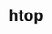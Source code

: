 ---
title: "htop"
layout: cache
categories: [package, develop]
meta: {"versions": ["3.3.0"], "compilers": ["gcc@=10.2.1", "gcc@=7.5.0"], "oss": ["centos7", "ubuntu18.04"], "platforms": ["linux"], "targets": ["x86_64_v3"], "stacks": ["developer-tools", "developer-tools-manylinux2014", "root"], "num_specs": 13, "num_specs_by_stack": {"root": 13, "developer-tools-manylinux2014": 5, "developer-tools": 4}}
spec_details: [{"hash": "sib367vrz747vipxvuirlu4fxdi5wbjo", "compiler": "gcc@=10.2.1", "versions": ["3.3.0"], "os": "centos7", "platform": "linux", "target": "x86_64_v3", "variants": ["build_system=autotools", "~debug", "~hwloc", "+unicode"], "stacks": ["root", "developer-tools-manylinux2014"], "size": "-", "tarball": "https://binaries.spack.io/develop/build_cache/linux-centos7-x86_64_v3/gcc-10.2.1/htop-3.3.0/linux-centos7-x86_64_v3-gcc-10.2.1-htop-3.3.0-sib367vrz747vipxvuirlu4fxdi5wbjo.spack"}, {"hash": "d57ufjehhmk5bequqrvaqxv2gzgikw7m", "compiler": "gcc@=10.2.1", "versions": ["3.3.0"], "os": "centos7", "platform": "linux", "target": "x86_64_v3", "variants": ["build_system=autotools", "~debug", "~hwloc", "+unicode"], "stacks": ["root", "developer-tools-manylinux2014"], "size": "-", "tarball": "https://binaries.spack.io/develop/build_cache/linux-centos7-x86_64_v3/gcc-10.2.1/htop-3.3.0/linux-centos7-x86_64_v3-gcc-10.2.1-htop-3.3.0-d57ufjehhmk5bequqrvaqxv2gzgikw7m.spack"}, {"hash": "et46vjladiylrukt42aydyhrn22gqqi6", "compiler": "gcc@=10.2.1", "versions": ["3.3.0"], "os": "centos7", "platform": "linux", "target": "x86_64_v3", "variants": ["build_system=autotools", "~debug", "~hwloc", "+unicode"], "stacks": ["root"], "size": "-", "tarball": "https://binaries.spack.io/develop/build_cache/linux-centos7-x86_64_v3/gcc-10.2.1/htop-3.3.0/linux-centos7-x86_64_v3-gcc-10.2.1-htop-3.3.0-et46vjladiylrukt42aydyhrn22gqqi6.spack"}, {"hash": "myx2ux5egat4hvwvwje6k7mlja6k727o", "compiler": "gcc@=10.2.1", "versions": ["3.3.0"], "os": "centos7", "platform": "linux", "target": "x86_64_v3", "variants": ["build_system=autotools", "~debug", "~hwloc", "+unicode"], "stacks": ["root", "developer-tools-manylinux2014"], "size": "-", "tarball": "https://binaries.spack.io/develop/build_cache/linux-centos7-x86_64_v3/gcc-10.2.1/htop-3.3.0/linux-centos7-x86_64_v3-gcc-10.2.1-htop-3.3.0-myx2ux5egat4hvwvwje6k7mlja6k727o.spack"}, {"hash": "6ulea5prizxpixxzqtrrwgrugi6bvau7", "compiler": "gcc@=10.2.1", "versions": ["3.3.0"], "os": "centos7", "platform": "linux", "target": "x86_64_v3", "variants": ["build_system=autotools", "~debug", "~hwloc", "+unicode"], "stacks": ["root", "developer-tools-manylinux2014"], "size": "-", "tarball": "https://binaries.spack.io/develop/build_cache/linux-centos7-x86_64_v3/gcc-10.2.1/htop-3.3.0/linux-centos7-x86_64_v3-gcc-10.2.1-htop-3.3.0-6ulea5prizxpixxzqtrrwgrugi6bvau7.spack"}, {"hash": "hxaqozvgxr4a6zpzp2qcevkfhmvkggi6", "compiler": "gcc@=10.2.1", "versions": ["3.3.0"], "os": "centos7", "platform": "linux", "target": "x86_64_v3", "variants": ["build_system=autotools", "~debug", "~hwloc", "+unicode"], "stacks": ["root"], "size": "-", "tarball": "https://binaries.spack.io/develop/build_cache/linux-centos7-x86_64_v3/gcc-10.2.1/htop-3.3.0/linux-centos7-x86_64_v3-gcc-10.2.1-htop-3.3.0-hxaqozvgxr4a6zpzp2qcevkfhmvkggi6.spack"}, {"hash": "ozsf4ceaqvf5fqaofsy55wx4ih7ubqse", "compiler": "gcc@=10.2.1", "versions": ["3.3.0"], "os": "centos7", "platform": "linux", "target": "x86_64_v3", "variants": ["build_system=autotools", "~debug", "~hwloc", "+unicode"], "stacks": ["root"], "size": "-", "tarball": "https://binaries.spack.io/develop/build_cache/linux-centos7-x86_64_v3/gcc-10.2.1/htop-3.3.0/linux-centos7-x86_64_v3-gcc-10.2.1-htop-3.3.0-ozsf4ceaqvf5fqaofsy55wx4ih7ubqse.spack"}, {"hash": "kagomifkd6vyq4fp5z36xzd7343r6vhh", "compiler": "gcc@=10.2.1", "versions": ["3.3.0"], "os": "centos7", "platform": "linux", "target": "x86_64_v3", "variants": ["build_system=autotools", "~debug", "~hwloc", "+unicode"], "stacks": ["root", "developer-tools-manylinux2014"], "size": "-", "tarball": "https://binaries.spack.io/develop/build_cache/linux-centos7-x86_64_v3/gcc-10.2.1/htop-3.3.0/linux-centos7-x86_64_v3-gcc-10.2.1-htop-3.3.0-kagomifkd6vyq4fp5z36xzd7343r6vhh.spack"}, {"hash": "2j4vcc6ckqy3uoupx53xutrnlmhxb5x2", "compiler": "gcc@=10.2.1", "versions": ["3.3.0"], "os": "centos7", "platform": "linux", "target": "x86_64_v3", "variants": ["build_system=autotools", "~debug", "~hwloc", "+unicode"], "stacks": ["root"], "size": "-", "tarball": "https://binaries.spack.io/develop/build_cache/linux-centos7-x86_64_v3/gcc-10.2.1/htop-3.3.0/linux-centos7-x86_64_v3-gcc-10.2.1-htop-3.3.0-2j4vcc6ckqy3uoupx53xutrnlmhxb5x2.spack"}, {"hash": "kizbjevsaqxizhnkl7mmm6fln52rxk2m", "compiler": "gcc@=7.5.0", "versions": ["3.3.0"], "os": "ubuntu18.04", "platform": "linux", "target": "x86_64_v3", "variants": ["build_system=autotools", "~debug", "~hwloc", "+unicode"], "stacks": ["root", "developer-tools"], "size": "-", "tarball": "https://binaries.spack.io/develop/build_cache/linux-ubuntu18.04-x86_64_v3/gcc-7.5.0/htop-3.3.0/linux-ubuntu18.04-x86_64_v3-gcc-7.5.0-htop-3.3.0-kizbjevsaqxizhnkl7mmm6fln52rxk2m.spack"}, {"hash": "yxzr6yzfst5fdydvf5ttv2ygmk24f4m5", "compiler": "gcc@=7.5.0", "versions": ["3.3.0"], "os": "ubuntu18.04", "platform": "linux", "target": "x86_64_v3", "variants": ["build_system=autotools", "~debug", "~hwloc", "+unicode"], "stacks": ["root", "developer-tools"], "size": "-", "tarball": "https://binaries.spack.io/develop/build_cache/linux-ubuntu18.04-x86_64_v3/gcc-7.5.0/htop-3.3.0/linux-ubuntu18.04-x86_64_v3-gcc-7.5.0-htop-3.3.0-yxzr6yzfst5fdydvf5ttv2ygmk24f4m5.spack"}, {"hash": "epm2sy3zaihsvozet4ub7thic6lqxg6w", "compiler": "gcc@=7.5.0", "versions": ["3.3.0"], "os": "ubuntu18.04", "platform": "linux", "target": "x86_64_v3", "variants": ["build_system=autotools", "~debug", "~hwloc", "+unicode"], "stacks": ["root", "developer-tools"], "size": "-", "tarball": "https://binaries.spack.io/develop/build_cache/linux-ubuntu18.04-x86_64_v3/gcc-7.5.0/htop-3.3.0/linux-ubuntu18.04-x86_64_v3-gcc-7.5.0-htop-3.3.0-epm2sy3zaihsvozet4ub7thic6lqxg6w.spack"}, {"hash": "aeqnnkka5s27rtxvv2z2y6ct7uurfsiv", "compiler": "gcc@=7.5.0", "versions": ["3.3.0"], "os": "ubuntu18.04", "platform": "linux", "target": "x86_64_v3", "variants": ["build_system=autotools", "~debug", "~hwloc", "+unicode"], "stacks": ["root", "developer-tools"], "size": "-", "tarball": "https://binaries.spack.io/develop/build_cache/linux-ubuntu18.04-x86_64_v3/gcc-7.5.0/htop-3.3.0/linux-ubuntu18.04-x86_64_v3-gcc-7.5.0-htop-3.3.0-aeqnnkka5s27rtxvv2z2y6ct7uurfsiv.spack"}]
---